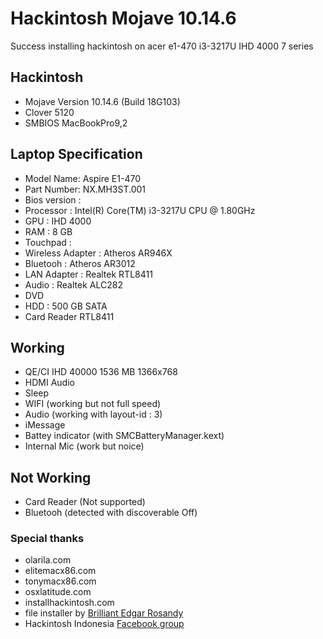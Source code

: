 # Hackintosh Mojave 10.14.6
Success installing hackintosh on acer e1-470 i3-3217U IHD 4000 7 series

## Hackintosh
- Mojave Version 10.14.6 (Build 18G103)
- Clover 5120
- SMBIOS MacBookPro9,2

## Laptop Specification
- Model Name: Aspire E1-470
- Part Number: NX.MH3ST.001
- Bios version : 
- Processor : Intel(R) Core(TM) i3-3217U CPU @ 1.80GHz
- GPU : IHD 4000
- RAM : 8 GB
- Touchpad :
- Wireless Adapter : Atheros AR946X 
- Bluetooh : Atheros AR3012
- LAN Adapter : Realtek RTL8411
- Audio : Realtek ALC282
- DVD 
- HDD : 500 GB SATA
- Card Reader RTL8411 

## Working
- QE/CI IHD 40000 1536 MB 1366x768
- HDMI Audio
- Sleep
- WIFI (working but not full speed)
- Audio (working with layout-id : 3)
- iMessage
- Battey indicator (with SMCBatteryManager.kext)
- Internal Mic (work but noice)

## Not Working
- Card Reader (Not supported)
- Bluetooh (detected with discoverable Off)

### Special thanks
- olarila.com
- elitemacx86.com
- tonymacx86.com
- osxlatitude.com
- installhackintosh.com
- file installer by [Brilliant Edgar Rosandy](https://www.facebook.com/groups/hackintosh.indonesia/permalink/10156203909003649)   
- Hackintosh Indonesia [Facebook group](https://www.facebook.com/groups/hackintosh.indonesia)